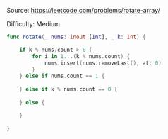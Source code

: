 Source: <https://leetcode.com/problems/rotate-array/>

Difficulty: Medium

```swift
func rotate(_ nums: inout [Int], _ k: Int) {

    if k % nums.count > 0 {
        for i in 1...(k % nums.count) {
            nums.insert(nums.removeLast(), at: 0)
        }
    } else if nums.count == 1 {
            
    } else if k % nums.count == 0 {
        
    } else {
        
    }
    
}
```
